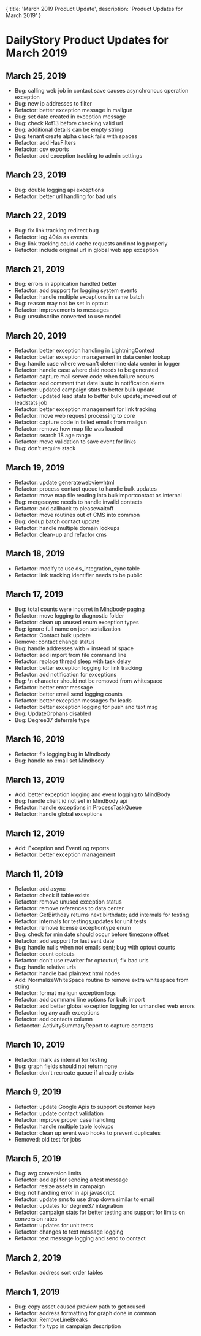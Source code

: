 {
	title: 'March 2019 Product Update',
	description: 'Product Updates for March 2019'
}
# DailyStory Product Updates for March 2019
## March 25, 2019
* Bug: calling web job in contact save causes asynchronous operation exception
* Bug: new ip addresses to filter
* Refactor: better exception message in mailgun
* Bug: set date created in exception message
* Bug: check Rot13 before checking valid url
* Bug: additional details can be empty string
* Bug: tenant create alpha check fails with spaces
* Refactor: add HasFilters
* Refactor: csv exports
* Refactor: add exception tracking to admin settings

## March 23, 2019
* Bug: double logging api exceptions
* Refactor: better url handling for bad urls

## March 22, 2019
* Bug: fix link tracking redirect bug
* Refactor: log 404s as events
* Bug: link tracking could cache requests and not log properly
* Refactor: include original url in global web app exception

## March 21, 2019
* Bug: errors in application handled better
* Refactor: add support for logging system events
* Refactor: handle multiple exceptions in same batch
* Bug: reason may not be set in optout
* Refactor: improvements to messages
* Bug: unsubscribe converted to use model

## March 20, 2019
* Refactor: better exception handling in LightningContext
* Refactor: better exception management in data center lookup
* Bug: handle case where we can't determine data center in logger
* Refactor: handle case where dsid needs to be generated
* Refactor: capture mail server code when failure occurs
* Refactor: add comment that date is utc in notification alerts
* Refactor: updated campaign stats to better bulk update
* Refactor: updated lead stats to better bulk update; moved out of leadstats job
* Refactor: better exception management for link tracking
* Refactor: move web request processing to core
* Refactor: capture code in failed emails from mailgun
* Refactor: remove how map file was loaded
* Refactor: search 18 age range
* Refactor: move validation to save event for links
* Bug: don't require stack

## March 19, 2019
* Refactor: update generatewebviewhtml
* Refactor: process contact queue to handle bulk updates
* Refactor: move map file reading into bulkimportcontact as internal
* Bug: mergeasync needs to handle invalid contacts
* Refactor: add callback to pleasewaitoff
* Refactor: move routines out of CMS into common
* Bug: dedup batch contact update
* Refactor: handle multiple domain lookups
* Refactor: clean-up and refactor cms

## March 18, 2019
* Refactor: modify to use ds_integration_sync table
* Refactor: link tracking identifier needs to be public

## March 17, 2019
* Bug: total counts were incorret in Mindbody paging
* Refactor: move logging to diagnostic folder
* Refactor: clean up unused enum exception types
* Bug: ignore full name on json serialization
* Refactor: Contact bulk update
* Remove: contact change status
* Bug: handle addresses with + instead of space
* Refactor: add import from file command line
* Refactor: replace thread sleep with task delay
* Refactor: better exception logging for link tracking
* Refactor: add notification for exceptions
* Bug: \n character should not be removed from whitespace
* Refactor: better error message
* Refactor: better email send logging counts
* Refactor: better exception messages for leads
* Refactor: better exception logging for push and text msg
* Bug: UpdateOrphans disabled
* Bug: Degree37 deferrale type

## March 16, 2019
* Refactor: fix logging bug in Mindbody
* Bug: handle no email set Mindbody

## March 13, 2019
* Add: better exception logging and event logging to MindBody
* Bug: handle client id not set in MindBody api
* Refactor: handle exceptions in ProcessTaskQueue
* Refactor: handle global exceptions

## March 12, 2019
* Add: Exception and EventLog reports
* Refactor: better exception management

## March 11, 2019
* Refactor: add async
* Refactor: check if table exists
* Refactor: remove unused exception status
* Refactor: remove references to data center
* Refactor: GetBirthday returns next birthdate; add internals for testing
* Refactor: internals for testings;updates for unit tests
* Refactor: remove license exceptiontype enum
* Bug: check for min date should occur before timezone offset
* Refactor: add support for last sent date
* Bug: handle nulls when not emails sent; bug with optout counts
* Refactor: count optouts
* Refactor: don't use rewriter for optouturl; fix bad urls
* Bug: handle relative urls
* Refactor: handle bad plaintext html nodes
* Add: NormalizeWhiteSpace routine to remove extra whitespace from string
* Refactor: format mailgun exception logs
* Refactor: add command line options for bulk import
* Refactor: add better global exception logging for unhandled web errors
* Refactor: log any auth exceptions
* Refactor: add contacts column
* Refacctor: ActivitySummaryReport to capture contacts

## March 10, 2019
* Refactor: mark as internal for testing
* Bug: graph fields should not return none
* Refactor: don't recreate queue if already exists

## March 9, 2019
* Refactor: update Google Apis to support customer keys
* Refactor: update contact validation
* Refactor: improve proper case handling
* Refactor: handle multiple table lookups
* Refactor: clean up event web hooks to prevent duplicates
* Removed: old test for jobs

## March 5, 2019
* Bug: avg conversion limits
* Refactor: add api for sending a test message
* Refactor: resize assets in campaign
* Bug: not handling error in api javascript
* Refactor: update sms to use drop down similar to email
* Refactor: updates for degree37 integration
* Refactor: campaign stats for better testing and support for limits on conversion rates
* Refactor: updates for unit tests
* Refactor: changes to text message logging
* Refactor: text message logging and send to contact

## March 2, 2019
* Refactor: address sort order tables

## March 1, 2019
* Bug: copy asset caused preview path to get reused
* Refactor: address formatting for graph done in common
* Refactor: RemoveLineBreaks
* Refactor: fix typo in campaign description